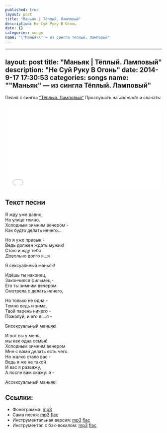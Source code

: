 ```yaml
---
published: true
layout: post
title: "Маньяк | Тёплый. Ламповый"
description: Не Суй Руку В Огонь
date: {}
categories: songs
name: "\"Маньяк\" — из сингла Тёплый. Ламповый"
---
```


---
layout: post
title: "Маньяк | Тёплый. Ламповый"
description: "Не Суй Руку В Огонь"
date: 2014-9-17 17:30:53
categories: songs
name: "\"Маньяк\" — из сингла Тёплый. Ламповый"
---

Песня с сингла <a target="blank" href="http://gruppa.utkorose.ru/albums/tyoplyy-lampovyy/">"Тёплый. Ламповый"</a>
Прослушать на *Jamendo* и скачать:  

<iframe id="widget" scrolling="no" frameborder="0" width="500" height="274" style="width: 500px; height: 274px;" src="//widgets.jamendo.com/v3/artist/440593?autoplay=0&layout=standard&manualWidth=400&width=400&theme=light&highlight=0&tracklist=true&tracklist_n=3&embedCode="></iframe>

## Текст песни
Я жду уже давно,  
На улице темно.  
Холодным зимним вечером -  
Как будто делать нечего...  

Но я уже привык -  
Ведь должен ждать мужик!  
Стою и жду тебя  
Довольно долго я...я  
  
Я сексуальный маньяк!  
  
Идёшь ты наконец,  
Закончился фильмец -  
Его ты зимним вечером  
Смотрела с делать нечего,  
  
Но только не одна -  
Темно ведь и зима,  
Твой парень ничего -  
Пожалуй, и его я....я -  
  
Бисексуальный маньяк!  
  
И вот вы у меня,  
мы как одна семья!  
Холодным зимним вечером  
Мне с вами делать есть чего.  
Но жалко стало вас -  
Ведь я же не такой  
И вас я развяжу,  
А после вам скажу: я -  
  
Ассексуальный маньяк!  

## Ссылки:
* Фонограмма: <a titile="скачать с GitHub" href="https://github.com/gruppa-gruppa-nsk/sources/raw/master/f5.0/manyak.mp3">mp3</a>
* Сама песня: <a titile="скачать с Google Drive" href="https://drive.google.com/file/d/0B-fv7DVp2MzyczNhMzk3aHB5cTg/edit?usp=sharing">mp3</a> <a titile="скачать с Google Drive" href="https://drive.google.com/file/d/0B-fv7DVp2Mzyd1l4QlVKY05XZUE/edit?usp=sharing">flac</a>
* Инструментальная версия: <a titile="скачать с Google Drive" href="https://drive.google.com/file/d/0B-fv7DVp2MzyVWlLX2dfLTlGSDg/edit?usp=sharing">mp3</a> <a titile="скачать с Google Drive" href="https://drive.google.com/file/d/0B-fv7DVp2MzyZ1FBQWhYUVRXWFk/edit?usp=sharing">flac</a>
* Инструментал с бэк-вокалом: <a titile="скачать с Google Drive" href="https://drive.google.com/file/d/0B-fv7DVp2MzyRjVwTDdNX0NJQ0E/edit?usp=sharing">mp3</a> <a titile="скачать с Google Drive" href="https://drive.google.com/file/d/0B-fv7DVp2MzyTTFnRXJzUlY5NUk/edit?usp=sharing">flac</a>